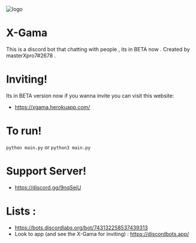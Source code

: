![logo](https://github.com/ZeroThink-01/X-Gamav1.7/blob/master/Xgama.png?raw=true)
# X-Gama
This is a discord bot that chatting with people , its in BETA now .
Created by masterXpro7#2678 .

# Inviting!

Its in BETA version now if you wanna invite you can visit this website:
 - https://xgama.herokuapp.com/
 
 # To run!
 
 `python main.py` or `python3 main.py`
 
 # Support Server!
 
 - https://discord.gg/9nqSejU
 
 # Lists :
- https://bots.discordlabs.org/bot/743132258537439313
- Look to app (and see the X-Gama for inviting) : https://discordbots.app/
